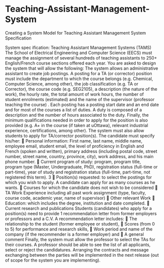 # Teaching-Assistant-Management-System
Creating a System Model for Teaching Assistant Management System Specification


System spec ification: Teaching Assistant Management Systems (TAMS)
The School of Electrical Engineering and Computer Science (EECS) must manage the assignment of
several hundreds of teaching assistants to 250+ English/French course sections offered each year. You
are asked to design the system that will allow the following:
The system allows an administrative assistant to create job postings. A posting for a TA (or corrector)
position must include the department to which the course belongs (e.g. Chemical, Computer Science,
among other), the job classification (e.g. TA or Corrector), the course code (e.g. SEG2105), a description
(the nature of the work), the hourly rate, the total amount of work hours, the number of student enrolments
(estimated) and the name of the supervisor (professor teaching the course) . Each posting has a posting
start date and an end date and for most of the courses a list of duties. A duty is composed of a description
and the number of hours associated to the duty. Finally, the minimum qualifications needed in order to
apply for the position is also provided (e.g. A+ in the course (if taken at uOttawa), relevant industrial
experience, certifications, among other).
The system must also allow students to apply for TA/corrector position(s). The candidate must specify
his/her:
 Personal information: First name, last name, middle name, employee email, student email, the
level of proficiency in English and French (spoken and written), primary address (including postal
code, street number, street name, country, province, city), work address, and his main phone
number.
 Current program of study: program, program title, program type (Master, Undergraduate, PhD),
registration status (full-time or part-time), year of study and registration status (full-time, part-time,
not registered this term).
3
 Position(s) requested: to select the postings for which you wish to apply. A candidate can
apply for as many courses as he wants.
 Courses for which the candidate does not wish to be considered
 TA Work Experience including all past work assignment (type, faculty, course code, academic
year, name of supervisor)
 Other relevant Work
 Education: which includes the degree, institution and date completed.
 Current research and publications
Students (candidates) who apply for a position(s) need to provide 1 recommendation letter from former
employers or professors and a C.V. A recommendation letter includes:
 The relationship to the student (former employee or student),
 Scores (from 0 to 5) for performance and research skills,
 Work period and name of the company (if the recommender is a former employer) and
 A general comment
Finally, the system must allow the professor to select the TAs for their courses. A professor should be
able to see the list of all applicants, select or reject the candidatures. Arranging the contracts and
message exchanging between the parties will be implemented in the next release (out of scope for the
system you are implementing).
